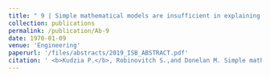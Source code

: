 ```yaml
---
title: " 9 | Simple mathematical models are insufficient in explaining vertical jumping  [Poster](/files/abstracts/2019_ISB_POSTER.pdf) "
collection: publications
permalink: /publication/Ab-9
date: 1970-01-09 
venue: 'Engineering'
paperurl: '/files/abstracts/2019_ISB_ABSTRACT.pdf'
citation: ' <b>Kudzia P.</b>, Robinovitch S.,and Donelan M. Simple mathematical models are insufficient in explaining vertical jumping. <i> XXVII Congress of the International Society of Biomechanics</i>. Calgary, Canada. Award: Shortlisted for the David Winter Young Investigator Award <b>2019</b> '
---
```



